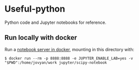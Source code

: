 # Useful-python
Python code and Jupyter notebooks for reference.

## Run locally with docker
Run a [notebook server in docker](https://jupyter-docker-stacks.readthedocs.io/en/latest/index.html), mounting in this directory with:
```
$ docker run --rm -p 8888:8888 -e JUPYTER_ENABLE_LAB=yes -v "$PWD":/home/jovyan/work jupyter/scipy-notebook
```